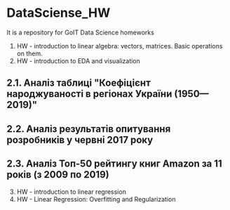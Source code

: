 ﻿# DataSciense_HW
It is a repository for GoIT Data Science homeworks

1. HW - introduction to linear algebra: vectors, matrices. Basic operations on them.
2. HW - introduction to EDA and visualization
  ## 2.1. Аналіз таблиці "Коефіцієнт народжуваності в регіонах України (1950—2019)"
  ## 2.2. Аналіз результатів опитування розробників у червні 2017 року
  ## 2.3. Аналіз Топ-50 рейтингу книг Amazon за 11 років (з 2009 по 2019)
3. HW - introduction to linear regression
4. HW - Linear Regression: Overfitting and Regularization
